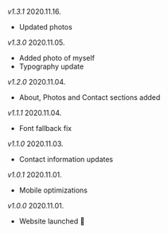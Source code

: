 *v1.3.1*
2020.11.16.
- Updated photos

*v1.3.0*
2020.11.05.
- Added photo of myself
- Typography update

*v1.2.0*
2020.11.04.
- About, Photos and Contact sections added

*v1.1.1*
2020.11.04.
- Font fallback fix

*v1.1.0*
2020.11.03.
- Contact information updates

*v1.0.1*
2020.11.01.
- Mobile optimizations

*v1.0.0*
2020.11.01.
- Website launched 🎉
